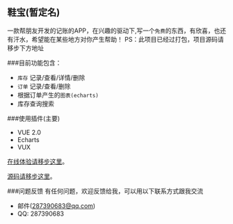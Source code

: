 ## 鞋宝(暂定名)

一款帮朋友开发的记账的APP，在兴趣的驱动下,写一个`免费`的东西，有欣喜，也还有汗水，希望能在某些地方对你产生帮助！ 
PS：此项目已经过打包，项目源码请移步下方地址

###目前功能包含：

* `库存` 记录/查看/详情/删除 
* `订单` 记录/查看/删除 
* 根据订单产生的`图表(echarts)`
* 库存查询搜索

###使用插件(主要)
* VUE 2.0
* Echarts
* VUX 

[在线体验请移步这里](http://htmlpreview.github.io/?https://github.com/xiaoxiao314/xiebao/blob/master/index.html#/)。

[源码请移步这里](https://gitee.com/dCity/spe)。

###问题反馈
有任何问题，欢迎反馈给我，可以用以下联系方式跟我交流

* 邮件(287390683@qq.com)
* QQ: 287390683